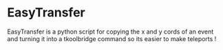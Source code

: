 # EasyTransfer
EasyTransfer is a python script for copying the x and y cords of an event and turning it into a tkoolbridge command so its easier to make teleports !
